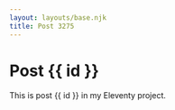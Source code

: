 ```yaml
---
layout: layouts/base.njk
title: Post 3275
---
```


# Post {{ id }}

This is post {{ id }} in my Eleventy project.
